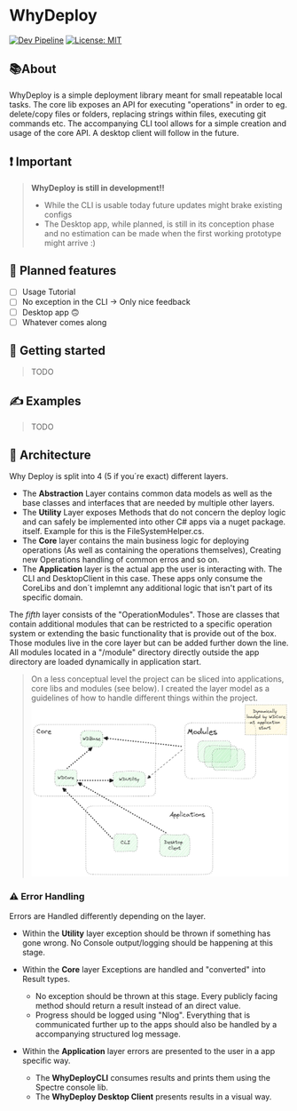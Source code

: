 # WhyDeploy

[![Dev Pipeline](https://github.com/yorschor/WhyDeploy/actions/workflows/dev-pipeline.yml/badge.svg?branch=trunk&event=push)](https://github.com/yorschor/WhyDeploy/actions/workflows/dev-pipeline.yml)
[![License: MIT](https://img.shields.io/badge/License-MIT-yellow.svg)](https://opensource.org/licenses/MIT)

## 📚About 
WhyDeploy is a simple deployment library meant for small repeatable local tasks. 
The core lib exposes an API for executing "operations" in order to eg. delete/copy files or folders, replacing strings within files, executing git commands etc.
The accompanying CLI tool allows for a simple creation and usage of the core API. A desktop client will follow in the future. 

## ❗ Important
> **WhyDeploy is still in development!!**
> * While the CLI is usable today future updates might brake existing configs
> * The Desktop app, while planned, is still in its conception phase and no estimation can be made when the first working prototype might arrive :) 

## 🔮 Planned features
- [ ] Usage Tutorial 
- [ ] No exception in the CLI -> Only nice feedback
- [ ] Desktop app 🙃
- [ ] Whatever comes along

## 🚀 Getting started 
> TODO

## ✍️ Examples 
> TODO

## 📐 Architecture
Why Deploy is split into 4 (5 if you´re exact) different layers. 
- The **Abstraction** Layer contains common data models as well as the base classes and interfaces that are needed by multiple other layers.
- The **Utility** Layer exposes Methods that do not concern the deploy logic and can safely be implemented into other C# apps via a nuget package.
itself. Example for this is the FileSystemHelper.cs.
- The **Core** layer contains the main business logic for deploying operations (As well as containing the operations themselves), Creating new Operations handling of common erros and so on. 
- The **Application** layer is the actual app the user is interacting with. The CLI and DesktopClient in this case. These apps only consume the CoreLibs and don´t implemnt 
any additional logic that isn't part of its specific domain. 

The *fifth* layer consists of the "OperationModules". Those are classes that contain additional modules that can be restricted to a specific operation system 
or extending the basic functionality that is provide out of the box. Those modules live in the core layer but can be added further down the line. All modules located in a "/module"
directory directly outside the app directory are loaded dynamically in application start.

> On a less conceptual level the project can be sliced into applications, core libs and modules (see below). I created the layer model as a guidelines of how to handle different things within the project.   
![A high level architecture overview of WhyDeploy showing the basic relations between the internal projects ](/docs/images/WDArchitectureOverview.png "WhyDeploy architecture overview")


###  ⚠️ Error Handling
Errors are Handled differently depending on the layer. 
- Within the **Utility** layer exception should be thrown if something has gone wrong. No Console output/logging should be happening at this stage.


- Within the **Core** layer Exceptions are handled and "converted" into Result<T> types.
  - No exception should be thrown at this stage. Every publicly facing method should return a result instead of an direct value. 
  - Progress should be logged using "Nlog". Everything that is communicated further up to the apps should also be handled by a accompanying structured log message.
  

- Within the **Application** layer errors are presented to the user in a app specific way. 
  - The **WhyDeployCLI** consumes results and prints them using the Spectre console lib. 
  - The **WhyDeploy Desktop Client** presents results in a visual way.